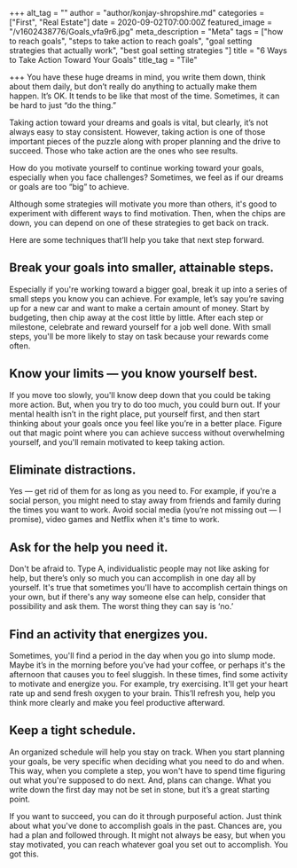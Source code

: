 +++
alt_tag = ""
author = "author/konjay-shropshire.md"
categories = ["First", "Real Estate"]
date = 2020-09-02T07:00:00Z
featured_image = "/v1602438776/Goals_vfa9r6.jpg"
meta_description = "Meta"
tags = ["how to reach goals", "steps to take action to reach goals", "goal setting strategies that actually work", "best goal setting strategies "]
title = "6 Ways to Take Action Toward Your Goals"
title_tag = "Tile"

+++
You have these huge dreams in mind, you write them down, think about them daily, but don’t really do anything to actually make them happen. It’s OK. It tends to be like that most of the time. Sometimes, it can be hard to just “do the thing.”

Taking action toward your dreams and goals is vital, but clearly, it’s not always easy to stay consistent. However, taking action is one of those important pieces of the puzzle along with proper planning and the drive to succeed. Those who take action are the ones who see results.

How do you motivate yourself to continue working toward your goals, especially when you face challenges? Sometimes, we feel as if our dreams or goals are too “big” to achieve.

Although some strategies will motivate you more than others, it's good to experiment with different ways to find motivation. Then, when the chips are down, you can depend on one of these strategies to get back on track.

Here are some techniques that’ll help you take that next step forward.

## **Break your goals into smaller, attainable steps.** 

Especially if you're working toward a bigger goal, break it up into a series of small steps you know you can achieve. For example, let’s say you’re saving up for a new car and want to make a certain amount of money. Start by budgeting, then chip away at the cost little by little. After each step or milestone, celebrate and reward yourself for a job well done. With small steps, you'll be more likely to stay on task because your rewards come often.

## **Know your limits — you know yourself best.** 

If you move too slowly, you'll know deep down that you could be taking more action. But, when you try to do too much, you could burn out. If your mental health isn’t in the right place, put yourself first, and then start thinking about your goals once you feel like you’re in a better place. Figure out that magic point where you can achieve success without overwhelming yourself, and you'll remain motivated to keep taking action.

## **Eliminate distractions.** 

Yes — get rid of them for as long as you need to. For example, if you're a social person, you might need to stay away from friends and family during the times you want to work. Avoid social media (you’re not missing out — I promise), video games and Netflix when it's time to work.

## **Ask for the help you need it.** 

Don't be afraid to. Type A, individualistic people may not like asking for help, but there’s only so much you can accomplish in one day all by yourself. It's true that sometimes you'll have to accomplish certain things on your own, but if there's any way someone else can help, consider that possibility and ask them. The worst thing they can say is ‘no.’

## **Find an activity that energizes you.** 

Sometimes, you'll find a period in the day when you go into slump mode. Maybe it’s in the morning before you’ve had your coffee, or perhaps it's the afternoon that causes you to feel sluggish. In these times, find some activity to motivate and energize you. For example, try exercising. It'll get your heart rate up and send fresh oxygen to your brain. This’ll refresh you, help you think more clearly and make you feel productive afterward.

## **Keep a tight schedule**. 

An organized schedule will help you stay on track. When you start planning your goals, be very specific when deciding what you need to do and when. This way, when you complete a step, you won't have to spend time figuring out what you're supposed to do next. And, plans can change. What you write down the first day may not be set in stone, but it’s a great starting point.

If you want to succeed, you can do it through purposeful action. Just think about what you've done to accomplish goals in the past. Chances are, you had a plan and followed through. It might not always be easy, but when you stay motivated, you can reach whatever goal you set out to accomplish. You got this.